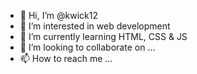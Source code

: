 - 👋 Hi, I’m @kwick12
- 👀 I’m interested in web development
- 🌱 I’m currently learning HTML, CSS & JS
- 💞️ I’m looking to collaborate on ...
- 📫 How to reach me ...

<!---
kwick12/kwick12 is a ✨ special ✨ repository because its `README.md` (this file) appears on your GitHub profile.
You can click the Preview link to take a look at your changes.
--->
